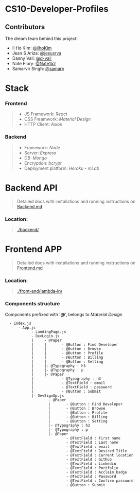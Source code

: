 # CS10-Developer-Profiles

## Contributors

The dream team behind this project:

- Il Ho Kim: [@ilhoKim](https://github.com/ilhoKim)
- Jean S Ariza: [@jesuarva](https://github.com/jesuarva)
- Danny Vail: [@d-vail](https://github.com/d-vail)
- Nate Flory: [@Nate152](https://github.com/Nate152)
- Samarvir Singh: [@samarv](https://github.com/samarv)

# Stack

### **Frontend**

> - JS Framework: _React_
> - CSS Freamwork: _Material Design_
> - HTTP Client: _Axios_

### **Backend**

> - Framework: _Node_
> - Server: _Express_
> - DB: _Mongo_
> - Encryption: _bcrypt_
> - Deployment platform: _Heroku - mLab_

# Backend API

> Detailed docs with installations and running instructions on [Backend.md](https://github.com/Lambda-School-Labs/CS10-Developer-Profiles/blob/master/backend/Backend.md)

### Location:

> [./backend/](https://github.com/Lambda-School-Labs/CS10-Developer-Profiles/tree/master/backend)

# Frontend APP

> Detailed docs with installations and running instructions on [Frontend.md](https://github.com/Lambda-School-Labs/CS10-Developer-Profiles/blob/Documentation/front-end/Frontend.md)

### Location:

> [./front-end/lambda-in/](https://github.com/Lambda-School-Labs/CS10-Developer-Profiles/tree/master/front-end/lambda-in)

### Components structure

Components prefixed with '_**@**_', belongs to _Material Design_

```
  - index.js
      - App.js
            - LandingPage.js
            - DevLogin.js
            |     - @Paper
            |     |       - @Button : Find Developer
            |     |       - @Button : Browse
            |     |       - @Button : Profile
            |     |       - @Button : Billing
            |     |       - @Button : Setting
            |     |- @Typography : h3
            |     |- @Typography : p
            |     |- @Paper
            |             - @Typography : h3
            |             - @TextField : email
            |             - @TextField : password
            |             - @Button : Submit
            |- DevSignUp.js
                    - @Paper
                    |       - @Button : Find Developer
                    |       - @Button : Browse
                    |       - @Button : Profile
                    |       - @Button : Billing
                    |       - @Button : Setting
                    |- @Typography : h3
                    |- @Typography : p
                    |- @Paper
                            - @TextField : First name
                            - @TextField : Last name
                            - @TextField : email
                            - @TextField : Desired Title
                            - @TextField : Current location
                            - @TextField : Github
                            - @TextField : Linkedin
                            - @TextField : Portfolio
                            - @TextField : Acclaim badge
                            - @TextField : Password
                            - @TextField : Confirm password
                            - @Button : Submit
```

